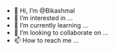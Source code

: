 - 👋 Hi, I’m @Bikashmal
- 👀 I’m interested in ...
- 🌱 I’m currently learning ...
- 💞️ I’m looking to collaborate on ...
- 📫 How to reach me ...

<!---
Bikashmal/Bikashmal is a ✨ special ✨ repository because its `README.md` (this file) appears on your GitHub profile.
You can click the Preview link to take a look at your changes.
--->
